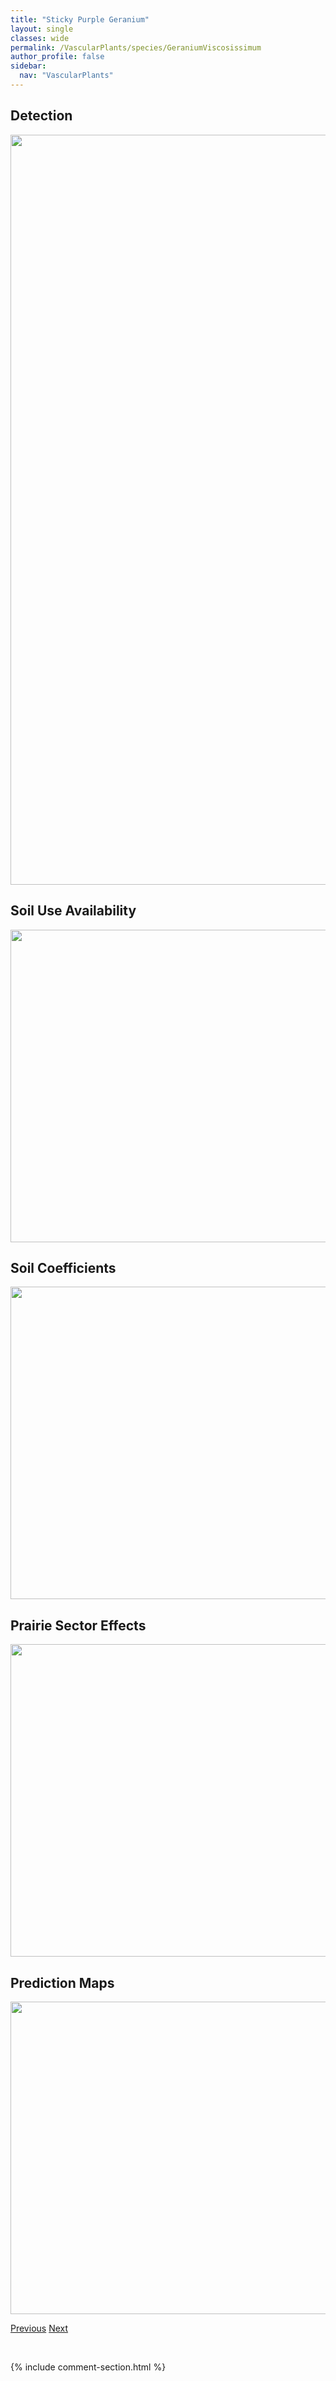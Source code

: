 ```yaml
---
title: "Sticky Purple Geranium"
layout: single
classes: wide
permalink: /VascularPlants/species/GeraniumViscosissimum
author_profile: false
sidebar:
  nav: "VascularPlants"
---
```


<h2>Detection</h2>

<a href="https://drive.google.com/uc?export=view&id=1Pzxh0OKWx_0NkwgwczhJiKLgWiWRGXlC">
<img src="https://drive.google.com/uc?export=view&id=1Pzxh0OKWx_0NkwgwczhJiKLgWiWRGXlC" height = "1200" width = "800">
</a>


<h2>Soil Use Availability</h2>

<a href="https://drive.google.com/uc?export=view&id=1FVlqrKhwu9ml1MK-CzJy45tFhP0DaBPd">
<img src="https://drive.google.com/uc?export=view&id=1FVlqrKhwu9ml1MK-CzJy45tFhP0DaBPd" height = "500" width = "1000">
</a>


<h2>Soil Coefficients</h2>

<a href="https://drive.google.com/uc?export=view&id=1tUvQSnfmFx1aUxUV0EF083ZQ9P3XncIB">
<img src="https://drive.google.com/uc?export=view&id=1tUvQSnfmFx1aUxUV0EF083ZQ9P3XncIB" height = "500" width = "1000">
</a>


<h2>Prairie Sector Effects</h2>

<a href="https://drive.google.com/uc?export=view&id=1ZgpcuqhdzQGmZ3BD_wDZipQU0ZP6plWh">
<img src="https://drive.google.com/uc?export=view&id=1ZgpcuqhdzQGmZ3BD_wDZipQU0ZP6plWh" height = "500" width = "1000">
</a>


<h2>Prediction Maps</h2>

<a href="https://drive.google.com/uc?export=view&id=1p69oFTo16CwFH0WXuNJhMjREB1mev0eo">
<img src="https://drive.google.com/uc?export=view&id=1p69oFTo16CwFH0WXuNJhMjREB1mev0eo" height = "500" width = "1000">
</a>


<a href="/DevelopmentWebsite/VascularPlants/species/GeraniumRichardsonii" class="pagination--pager" title="Wild White Geranium">Previous</a> <a href="/DevelopmentWebsite/VascularPlants/species/Geum" class="pagination--pager" title="Geum">Next</a>

<p>&nbsp;</p>

{% include comment-section.html %}

